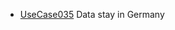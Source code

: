  * [UseCase035](https://github.com/DomainDrivenArchitecture/ddaRequirement/blob/master/en/requirements/UseCase035.md) Data stay in Germany
